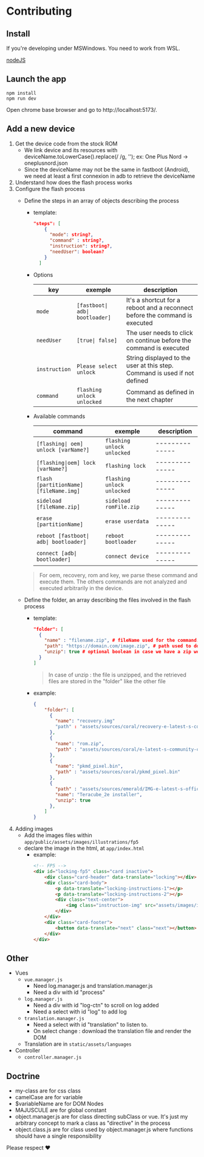 # Contributing

## Install

If you're developing under MSWindows. You need to work from WSL.

[nodeJS](https://nodejs.org/en/download)

## Launch the app

```
npm install
npm run dev
```

Open chrome base browser and go to http://localhost:5173/.

## Add a new device

1. Get the device code from the stock ROM
    - We link device and its resources with deviceName.toLowerCase().replace(/ /g, ''); ex: One Plus Nord -> oneplusnord.json
    - Since the deviceName may not be the same in fastboot (Android), we need at least a first connexion in adb to retrieve the deviceName
2. Understand how does the flash process works
3. Configure the flash process
    - Define the steps in an array of objects describing the process
        - template: 
            ```json 
            "steps": [
                {
                  "mode": string?,
                  "command" : string?,
                  "instruction": string?,
                  "needUser": boolean?
                }
              ]
            ```
        - Options
    
            | key           | exemple                         | description                                                                 |
            |---------------|---------------------------------|-----------------------------------------------------------------------------|
            | `mode`        | `[fastboot\| adb\| bootloader]` | It's a shortcut for a reboot and a reconnect before the command is executed |
            | `needUser`    | `[true\| false]`                | The user needs to click on continue before the command is executed          |
            | `instruction` | `Please select unlock`          | String displayed to the user at this step. Command is used if not defined   |
            | `command`     | `flashing unlock unlocked`      | Command as defined in the next chapter                                      |
        - Available commands
    
            | command                                | exemple                    | description     |
            |----------------------------------------|----------------------------|-----------------|
            | `[flashing\| oem] unlock [varName?]`   | `flashing unlock unlocked` | --------------  |
            | `[flashing\|oem] lock [varName?]`      | `flashing lock`            | --------------  |
            | `flash [partitionName] [fileName.img]` | `flashing unlock unlocked` | --------------  |
            | `sideload [fileName.zip]`              | `sideload romFile.zip`     | --------------  |
            | `erase [partitionName]`                | `erase userdata`           | --------------  |
            | `reboot [fastboot\| adb\| bootloader]` | `reboot bootloader`        | --------------  |
            | `connect [adb\| bootloader]`           | `connect device`           | --------------  |

        > For oem, recovery, rom and key, we parse these command and execute them. The others commands are not analyzed and executed arbitrarily in the device.
      
    - Define the folder, an array describing the files involved in the flash process
        - template: 
            ```json
            "folder": [
              { 
                "name" : "filename.zip", # fileName used for the command.
                "path": "https://domain.com/image.zip", # path used to download the file.
                "unzip": true # optional boolean in case we have a zip we want to uncompress. 
              }
            ]
            ```

            > In case of unzip : the file is unzipped, and the retrieved files are stored in the "folder" like the other file
        - example:
    
            ```json
            {
                "folder": [
                  {
                    "name": "recovery.img"
                    "path" : "assets/sources/coral/recovery-e-latest-s-community-coral.img"
                  },
                  {
                    "name": "rom.zip",
                    "path" : "assets/sources/coral/e-latest-s-community-coral.zip"
                  },
                  {
                    "name": "pkmd_pixel.bin",
                    "path" : "assets/sources/coral/pkmd_pixel.bin"
                  },
                  {
                    "path" : "assets/sources/emerald/IMG-e-latest-s-official-emerald.zip",
                    "name": "Teracube_2e installer",
                    "unzip": true 
                  },
                ]
            }
            ```
4. Adding images
    - Add the images files within `app/public/assets/images/illustrations/fp5`
    - declare the image in the html, at `app/index.html`
        - example:
            ```html
            <!-- FP5 -->
            <div id="locking-fp5" class="card inactive">
                <div class="card-header" data-translate="locking"></div>
                <div class="card-body">
                    <p data-translate="locking-instructions-1"></p>
                    <p data-translate="locking-instructions-2"></p>
                    <div class="text-center">
                        <img class="instruction-img" src="assets/images/illustrations/fp5/Illustration - Accept warning-1.png">
                    </div>
                </div>
                <div class="card-footer">
                    <button data-translate="next" class="next"></button>
                </div>
            </div>
            ```

## Other

- Vues
    - `vue.manager.js`
        - Need log.manager.js and translation.manager.js
        - Need a div with id "process"
    - `log.manager.js`
        - Need a div with id "log-ctn" to scroll on log added
        - Need a select with id "log" to add log
    - `translation.manager.js`
        - Need a select with id "translation" to listen to.
        - On select change : download the translation file and render the DOM
    - Translation are in `static/assets/languages`
- Controller
    - `controller.manager.js`

## Doctrine

- my-class are for css class
- camelCase are for variable
- $variableName are for DOM Nodes
- MAJUSCULE are for global constant
- object.manager.js are for class directing subClass or vue. It's just my arbitrary concept to mark a class as "directive" in the process
- object.class.js are for class used by object.manager.js where functions should have a single responsibility

Please respect ♥
